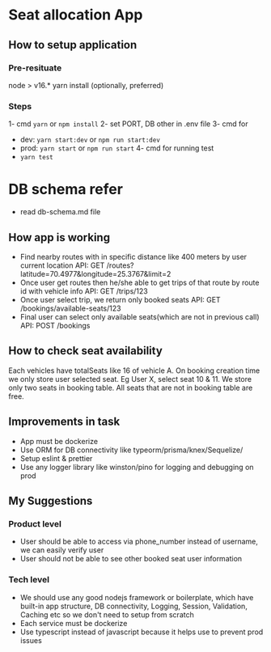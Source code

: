 # Seat allocation App

## How to setup application
### Pre-resituate
node > v16.*
yarn install (optionally, preferred)
### Steps
1- cmd `yarn` or `npm install`
2- set PORT, DB other in .env file
3- cmd for
  - dev:  `yarn start:dev` or `npm run start:dev`
  - prod: `yarn start` or `npm run start`
4- cmd for running test
  - `yarn test`

# DB schema refer
- read db-schema.md file

## How app is working
- Find nearby routes with in specific distance like 400 meters by user current location
API: GET /routes?latitude=70.4977&longitude=25.3767&limit=2
- Once user get routes then he/she able to get trips of that route by route id with vehicle info
API: GET /trips/123
- Once user select trip, we return only booked seats
API: GET /bookings/available-seats/123
- Final user can select only available seats(which are not in previous call)
API: POST /bookings


## How to check seat availability
Each vehicles have totalSeats like 16 of vehicle A.
On booking creation time we only store user selected seat. Eg User X, select seat 10 & 11.
We store only two seats in booking table. All seats that are not in booking table are free.


## Improvements in task
- App must be dockerize
- Use ORM for DB connectivity like typeorm/prisma/knex/Sequelize/
- Setup eslint & prettier
- Use any logger library like winston/pino for logging and debugging on prod


## My Suggestions
### Product level
- User should be able to access via phone_number instead of username, we can easily verify user
- User should not be able to see other booked seat user information

### Tech level
- We should use any good nodejs framework or boilerplate, which have built-in app structure, DB connectivity, Logging, Session, Validation, Caching etc so we don't need to setup from scratch
- Each service must be dockerize
- Use typescript instead of javascript because it helps use to prevent prod issues



